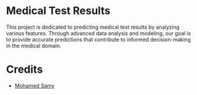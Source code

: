 # Medical Test Results

This project is dedicated to predicting medical test results by analyzing various features. Through advanced data analysis and modeling, our goal is to provide accurate predictions that contribute to informed decision-making in the medical domain.

# Credits
- [Mohamed Samy](https://www.linkedin.com/in/mohamed-samy10/)
 
